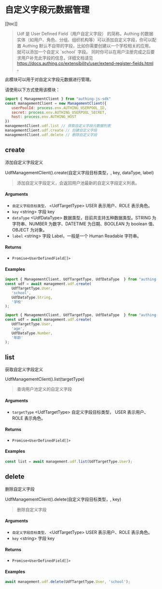 
# 自定义字段元数据管理

[[toc]]

> Udf 是 User Defined Field（用户自定义字段） 的简称。Authing 的数据实体（如用户、角色、分组、组织机构等）可以添加自定义字段，你可以配置 Authing 默认不自带的字段，比如你需要创建以一个学校相关的应用，就可以添加一个自定义 \`school\` 字段。
同时你可以在用户注册完成之后要求用户补充此字段的信息，详细文档请见 https://docs.authing.co/extensibility/user/extend-register-fields.html 。

此模块可以用于对自定义字段元数据进行管理。

请使用以下方式使用该模块：
```javascript
import { ManagementClient } from "authing-js-sdk"
const managementClient = new ManagementClient({
   userPoolId: process.env.AUTHING_USERPOOL_ID,
   secret: process.env.AUTHING_USERPOOL_SECRET,
   host: process.env.AUTHING_HOST
})
managementClient.udf.list // 获取自定义字段元数据列表
managementClient.udf.create // 创建自定义字段
managementClient.udf.delete // 删除自定义字段
```

## create

添加自定义字段定义

UdfManagementClient().create(自定义字段目标类型，, key, dataType, label)

> 添加自定义字段定义，会返回用户池最新的自定义字段定义列表。


#### Arguments

- `自定义字段目标类型，` \<UdfTargetType\> USER 表示用户、ROLE 表示角色。 
- `key` \<string\> 字段 key 
- `dataType` \<UdfDataType\> 数据类型，目前共支持五种数据类型。STRING 为字符串、NUMBER 为数字、DATETIME 为日期、BOOLEAN 为 boolean 值、OBJECT 为对象。 
- `label` \<string\> 字段 Label，一般是一个 Human Readable 字符串。 

#### Returns

-  `Promise<UserDefinedField[]>` 

#### Examples

```javascript
import { ManagementClient, UdfTargetType, UdfDataType  } from "authing-js-sdk"
const udf = await management.udf.create(
   UdfTargetType.User,
   'school',
   UdfDataType.String,
   '学校'
);
```
```javascript
import { ManagementClient, UdfTargetType, UdfDataType  } from "authing-js-sdk"
const udf = await management.udf.create(
   UdfTargetType.User,
   'age',
   UdfDataType.Number,
   '年龄'
);
```
      

## list

获取自定义字段定义

UdfManagementClient().list(targetType)

> 查询用户池定义的自定义字段


#### Arguments

- `targetType` \<UdfTargetType\> 自定义字段目标类型， USER 表示用户、ROLE 表示角色。 

#### Returns

-  `Promise<UserDefinedField[]>` 

#### Examples

```javascript
const list = await management.udf.list(UdfTargetType.User);
```
      

## delete

删除自定义字段

UdfManagementClient().delete(自定义字段目标类型，, key)

> 删除自定义字段


#### Arguments

- `自定义字段目标类型，` \<UdfTargetType\> USER 表示用户、ROLE 表示角色。 
- `key` \<string\> 字段 key 

#### Returns

-  `Promise<UserDefinedField[]>` 

#### Examples

```javascript
await management.udf.delete(UdfTargetType.User, 'school');
```
      